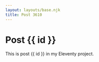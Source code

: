 ```yaml
---
layout: layouts/base.njk
title: Post 3610
---
```


# Post {{ id }}

This is post {{ id }} in my Eleventy project.
